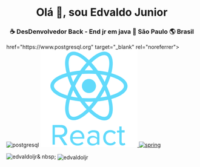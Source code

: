 <h1 align = "center"> Olá 👋, sou Edvaldo Junior </h1>
<h3 align = "center"> ☕ DesDenvolvedor Back - End jr em java 🏡 São Paulo 🌎 Brasil </h3>
href="https://www.postgresql.org" target="_blank" rel="noreferrer"> <img src = "https://raw.githubusercontent.com/devicons/devicon/master/icons/postgresql /postgresql-original-wordmark.svg "alt =" postgresql "width =" 40 "height =" 40 "/> </a> <a href =" https://reactjs.org/ "target =" _ blank "rel = "noreferrer"> <img src = "https://raw.githubusercontent.com/devicons/devicon/master/icons/react/react-original-wordmark.svg" alt = "react" largura = "40" altura = "40" /> </a> <a href="https://spring.io/" target="_blank" rel="noreferrer"> <img src = "https: // www.vectorlogo.zone/logos/springio/springio-icon.svg "alt =" spring "width =" 40 "height =" 40 "/> </a> </p>

<p> <img align = "left" src = "https://github-readme-stats.vercel.app/api/top-langs?username=edvaldoljr&show_icons=true&locale=en&layout=compact" alt = "edvaldoljr" /> </p>

<p> & nbsp; <img align = "center" src = "https://github-readme-stats.vercel.app/api?username=edvaldoljr&show_icons=true&locale=en" alt = "edvaldoljr" /> </p>

